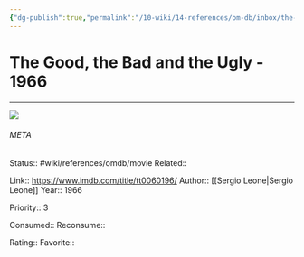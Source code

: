 ```yaml
---
{"dg-publish":true,"permalink":"/10-wiki/14-references/om-db/inbox/the-good-the-bad-and-the-ugly-1966/","title":"The Good, the Bad and the Ugly","tags":["mediaDB/tv/movie"]}
---
```



# The Good, the Bad and the Ugly - 1966
---
![](https://m.media-amazon.com/images/M/MV5BNjJlYmNkZGItM2NhYy00MjlmLTk5NmQtNjg1NmM2ODU4OTMwXkEyXkFqcGdeQXVyMjUzOTY1NTc@._V1_SX300.jpg)





###### META
Status:: #wiki/references/omdb/movie
Related:: 

Link:: https://www.imdb.com/title/tt0060196/
Author:: [[Sergio Leone\|Sergio Leone]]
Year:: 1966

Priority:: 3

Consumed:: 
Reconsume:: 

Rating:: 
Favorite:: 
